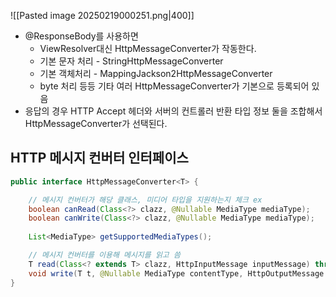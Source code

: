 ![[Pasted image 20250219000251.png|400]]
- @ResponseBody를 사용하면
	- ViewResolver대신 HttpMessageConverter가 작동한다.
	- 기본 문자 처리 - StringHttpMessageConverter
	- 기본 객체처리 - MappingJackson2HttpMessageConverter
	- byte 처리 등등 기타 여러 HttpMessageConverter가 기본으로 등록되어 있음
- 응답의 경우 HTTP Accept 헤더와 서버의 컨트롤러 반환 타입 정보 둘을 조합해서 HttpMessageConverter가 선택된다.

## HTTP 메시지 컨버터 인터페이스
```java
public interface HttpMessageConverter<T> {

	// 메시지 컨버터가 해당 클래스, 미디어 타입을 지원하는지 체크 ex
	boolean canRead(Class<?> clazz, @Nullable MediaType mediaType); 
	boolean canWrite(Class<?> clazz, @Nullable MediaType mediaType);
	
	List<MediaType> getSupportedMediaTypes();

	// 메시지 컨버터를 이용해 메시지를 읽고 씀
	T read(Class<? extends T> clazz, HttpInputMessage inputMessage) throws IOException, HttpMessageNotReadableException;
	void write(T t, @Nullable MediaType contentType, HttpOutputMessage outputMessage) throws IOException, HttpMessageNotWritableException;
}
```

